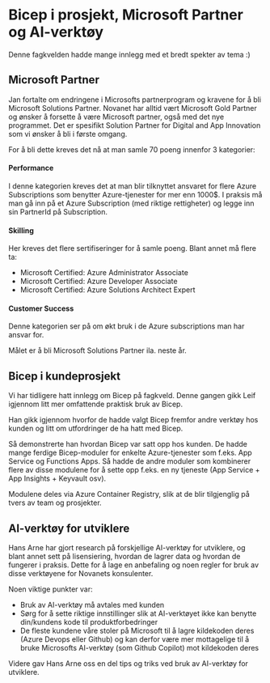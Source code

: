 # Bicep i prosjekt, Microsoft Partner og AI-verktøy

Denne fagkvelden hadde mange innlegg med et bredt spekter av tema :)

## Microsoft Partner

Jan fortalte om endringene i Microsofts partnerprogram og kravene for å bli Microsoft Solutions Partner. Novanet har alltid vært Microsoft Gold Partner og ønsker å forsette å være Microsoft partner, også med det nye programmet. Det er spesifikt Solution Partner for Digital and App Innovation som vi ønsker å bli i første omgang.

For å bli dette kreves det nå at man samle 70 poeng innenfor 3 kategorier:

#### Performance

I denne kategorien kreves det at man blir tilknyttet ansvaret for flere Azure Subscriptions som benytter Azure-tjenester for mer enn 1000$. I praksis må man gå inn på et Azure Subscription (med riktige rettigheter) og legge inn sin PartnerId på Subscription.

#### Skilling

Her kreves det flere sertifiseringer for å samle poeng. Blant annet må flere ta:

- Microsoft Certified: Azure Administrator Associate
- Microsoft Certified: Azure Developer Associate
- Microsoft Certified: Azure Solutions Architect Expert

#### Customer Success

Denne kategorien ser på om økt bruk i de Azure subscriptions man har ansvar for.

Målet er å bli Microsoft Solutions Partner ila. neste år.

## Bicep i kundeprosjekt

Vi har tidligere hatt innlegg om Bicep på fagkveld. Denne gangen gikk Leif igjennom litt mer omfattende praktisk bruk av Bicep.

Han gikk igjennom hvorfor de hadde valgt Bicep fremfor andre verktøy hos kunden og litt om utfordringer de ha hatt med Bicep.

Så demonstrerte han hvordan Bicep var satt opp hos kunden. De hadde mange ferdige Bicep-moduler for enkelte Azure-tjenester som f.eks. App Service og Functions Apps. Så hadde de andre moduler som kombinerer flere av disse modulene for å sette opp f.eks. en ny tjeneste (App Service + App Insights + Keyvault osv).

Modulene deles via Azure Container Registry, slik at de blir tilgjenglig på tvers av team og prosjekter.

## AI-verktøy for utviklere

Hans Arne har gjort research på forskjellige AI-verktøy for utviklere, og blant annet sett på lisensiering, hvordan de lagrer data og hvordan de fungerer i praksis. Dette for å lage en anbefaling og noen regler for bruk av disse verktøyene for Novanets konsulenter.

Noen viktige punkter var:

- Bruk av AI-verktøy må avtales med kunden
- Sørg for å sette riktige innstillinger slik at AI-verktøyet ikke kan benytte din/kundens kode til produktforbedringer
- De fleste kundene våre stoler på Microsoft til å lagre kildekoden deres (Azure Devops eller Github) og kan derfor være mer mottagelige til å bruke Microsofts AI-verktøy (som Github Copilot) mot kildekoden deres

Videre gav Hans Arne oss en del tips og triks ved bruk av AI-verktøy for utviklere.
